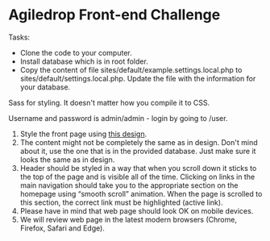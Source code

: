 <h1>Agiledrop Front-end Challenge</h1>
<p>Tasks:</p>
<ul>
<li>Clone the code to your computer.</li>
<li>Install database which is in root folder.</li>
<li>Copy the content of file sites/default/example.settings.local.php to sites/default/settings.local.php. Update the file with the information for your database.</li>
</ul>

<p>Sass for styling. It doesn't matter how you compile it to CSS.</p>
<p>Username and password is admin/admin - login by going to /user.</p>
<ol>
<li>Style the front page using <a href="https://www.figma.com/file/a2EQ6MZSupAXoKFij5jt8i/Agiledrop-FE-Challenge?node-id=0%3A1" target="_blank">this design</a>.</li>
<li>The content might not be completely the same as in design. Don't mind about it, use the one that is in the provided database. Just make sure it looks the same as in design.</li>
<li>Header should be styled in a way that when you scroll down it sticks to the top of the page and is visible all of the time. Clicking on links in the main navigation should take you to the appropriate section on the homepage using “smooth scroll” animation. When the page is scrolled to this section, the correct link must be highlighted (active link).</li>
<li>Please have in mind that web page should look OK on mobile devices.</li>
<li>We will review web page in the latest modern browsers (Chrome, Firefox, Safari and Edge).</li>
</ol>
